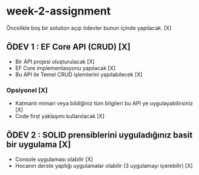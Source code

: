 # week-2-assignment

Öncelikle boş bir solution açıp ödevler bunun içinde yapılacak. [X]

## ÖDEV 1 : EF Core API (CRUD) [X]
- Bir API projesi oluşturulacak [X]
- EF Core implementasyonu yapılacak [X]
- Bu API ile Temel CRUD işlemlerini yapılabilecek [X]

### Opsiyonel [X]
- Katmanlı mimari veya bildiğiniz tüm bilgileri bu API ye uygulayabilirsiniz [X]
- Code first yaklaşımı kullanılacak [X]

## ÖDEV 2 : SOLID prensiblerini uyguladığınız basit bir uygulama [X]
- Console uygulaması olabilir [X]
- Hocanın derste yaptığı uygulamalar olabilir (3 uygulamayı içerebilir) [X]
 
